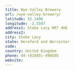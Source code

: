 ```yaml
---
title: Wye Valley Brewery
url: /wye-valley-brewery/
latitude: 52.1496
longitude: -2.5507
address1: Stoke Lacy HR7 4HG
address2: 
city: Stoke Lacy
state: Hereford and Worcester
code: 
country: United Kingdom
phone: 44-(01885)-490505
website: 
---
```


